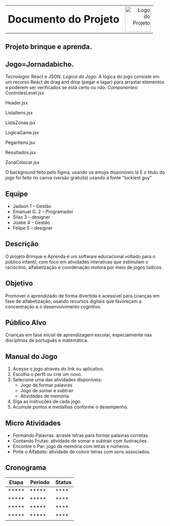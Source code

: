 <table style="width: 100%;">
  <tr>
    <td style="vertical-align: middle; padding-right: 10px;">
      <h1 style="margin: 0;">Documento do Projeto</h1>
    </td>
    <td style="vertical-align: middle; text-align: right;">
      <img src="imagens/logo.png" alt="Logo do Projeto" width="80">
    </td>
  </tr>
</table>


## Projeto brinque e aprenda.

##  Jogo=Jornadabicho.

*Tecnologia:* React e JSON.
*Lógica do Jogo:* A lógica do jogo consiste em um recurso React de drag and drop (pegar e lagar) para arrastar elementos e poderem ser verificados se está certo ou não.
*Componentes:*
ControlesLevel.jsx

Header.jsx

ListaItens.jsx

ListaZonas.jsx

LogicaGame.jsx

PegarItens.jsx

Resultados.jsx

ZonaColocar.jsx


O background feito pelo figma, usando os emojis disponíveis lá
E o título do jogo foi feito no canva (versão gratuita) usando a fonte "luckiest guy"

## Equipe 
- Jadson 1 – Gestão
- Emanuel G. 2 – Programador
- Silas 3 – designer
- Joabe 4 – Gestão
- Felipe 5 – designer
## Descrição

O projeto Brinque e Aprenda é um software educacional voltado para o público infantil, com foco em atividades interativas que estimulam o raciocínio, alfabetização e coordenação motora por meio de jogos lúdicos.

## Objetivo

Promover o aprendizado de forma divertida e acessível para crianças em fase de alfabetização, usando recursos digitais que favoreçam a concentração e o desenvolvimento cognitivo.

## Público Alvo

Crianças em fase inicial de aprendizagem escolar, especialmente nas disciplinas de português e matemática.

## Manual do Jogo

1. Acesse o jogo através do link ou aplicativo.
2. Escolha o perfil ou crie um novo.
3. Selecione uma das atividades disponíveis:
   - Jogo de formar palavras
   - Jogo de somar e subtrair
   - Atividades de memória
4. Siga as instruções de cada jogo.
5. Acumule pontos e medalhas conforme o desempenho.

## Micro Atividades

- Formando Palavras: arraste letras para formar palavras corretas.
- Contando Frutas: atividade de somar e subtrair com ilustrações.
- Encontre o Par: jogo da memória com letras e números.
- Pinte o Alfabeto: atividade de colorir letras com sons associados.

## Cronograma

| Etapa               | Período               | Status       |
|---------------------|-----------------------|------------  |
| *****      |  *****       | **** |
| *****      |  *****       | **** |
| *****      |  *****       | **** |
| *****      |  *****       | **** |
